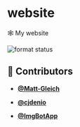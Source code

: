 <!-- DO NOT REMOVE - contributor_list:data:start:["Matt-Gleich", "cjdenio", "ImgBotApp"]:end -->

# website

🕸 My website

![format status](https://github.com/Matt-Gleich/site-v2/workflows/format/badge.svg)

<!-- DO NOT REMOVE - contributor_list:start -->

## 👥 Contributors

- **[@Matt-Gleich](https://github.com/Matt-Gleich)**

- **[@cjdenio](https://github.com/cjdenio)**

- **[@ImgBotApp](https://github.com/ImgBotApp)**

<!-- DO NOT REMOVE - contributor_list:end -->
